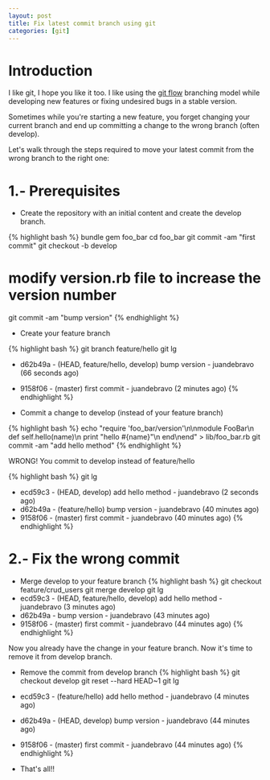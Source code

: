 ```yaml
---
layout: post
title: Fix latest commit branch using git
categories: [git]
---
```


# Introduction

I like git, I hope you like it too. I like using the [git flow](http://nvie.com/posts/a-successful-git-branching-model/) branching model while developing new features or fixing undesired bugs in a stable version.

Sometimes while you're starting a new feature, you forget changing your current branch and end up committing a change to the wrong branch (often develop).

Let's walk through the steps required to move your latest commit from the wrong branch to the right one:

# 1.- Prerequisites

* Create the repository with an initial content and create the develop branch.

{% highlight bash %}
bundle gem foo_bar
cd foo_bar
git commit -am "first commit"
git checkout -b develop
# modify version.rb file to increase the version number
git commit -am "bump version"
{% endhighlight %}

* Create your feature branch

{% highlight bash %}
git branch feature/hello
git lg                                                                                                                                   
* d62b49a - (HEAD, feature/hello, develop) bump version - juandebravo (66 seconds ago)
* 9158f06 - (master) first commit - juandebravo (2 minutes ago)
{% endhighlight %}

* Commit a change to develop (instead of your feature branch)

{% highlight bash %}
echo "require 'foo_bar/version'\n\nmodule FooBar\n  def self.hello(name)\n    print \"hello #{name}\"\n  end\nend" > lib/foo_bar.rb
git commit -am "add hello method"
{% endhighlight %}

WRONG! You commit to develop instead of feature/hello

{% highlight bash %}
git lg
* ecd59c3 - (HEAD, develop) add hello method - juandebravo (2 seconds ago)
* d62b49a - (feature/hello) bump version - juandebravo (40 minutes ago)
* 9158f06 - (master) first commit - juandebravo (40 minutes ago)
{% endhighlight %}

# 2.- Fix the wrong commit

* Merge develop to your feature branch
{% highlight bash %}
git checkout feature/crud_users
git merge develop
git lg
* ecd59c3 - (HEAD, feature/hello, develop) add hello method - juandebravo (3 minutes ago)
* d62b49a - bump version - juandebravo (43 minutes ago)
* 9158f06 - (master) first commit - juandebravo (44 minutes ago)
{% endhighlight %}

Now you already have the change in your feature branch. Now it's time to remove it from develop branch.

* Remove the commit from develop branch
{% highlight bash %}
git checkout develop
git reset --hard HEAD~1
git lg
* ecd59c3 - (feature/hello) add hello method - juandebravo (4 minutes ago)
* d62b49a - (HEAD, develop) bump version - juandebravo (44 minutes ago)
* 9158f06 - (master) first commit - juandebravo (44 minutes ago)
{% endhighlight %}

* That's all!!